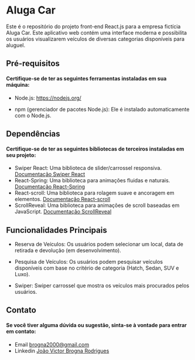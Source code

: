 # Aluga Car

Este é o repositório do projeto front-end React.js para a empresa fictícia Aluga Car. Este aplicativo web contém uma interface moderna e possibilita os usuários visualizarem veículos de diversas categorias disponíveis para aluguel.


## Pré-requisitos

#### Certifique-se de ter as seguintes ferramentas instaladas em sua máquina:

- Node.js: https://nodejs.org/

- npm (gerenciador de pacotes Node.js): Ele é instalado automaticamente com o Node.js.


## Dependências

#### Certifique-se de ter as seguintes bibliotecas de terceiros instaladas em seu projeto:

- Swiper React: Uma biblioteca de slider/carrossel responsiva. [Documentação Swiper React](https://swiperjs.com/react)
- React-Spring: Uma biblioteca para animações fluidas e naturais. [Documentação React-Spring](https://react-spring.io/)
- React-scroll: Uma biblioteca para rolagem suave e ancoragem em elementos. [Documentação React-scroll](https://www.npmjs.com/package/react-scroll)
- ScrollReveal: Uma biblioteca para animações de scroll baseadas em JavaScript. [Documentação ScrollReveal](https://scrollrevealjs.org/)

## Funcionalidades Principais

- Reserva de Veículos: Os usuários podem selecionar um local, data de retirada e devolução (em desenvolvimento).

- Pesquisa de Veículos: Os usuários podem pesquisar veículos disponíveis com base no critério de categoria (Hatch, Sedan, SUV e Luxo).

- Swiper: Swiper carrossel que mostra os veículos mais procurados pelos usuários.



## Contato

#### Se você tiver alguma dúvida ou sugestão, sinta-se à vontade para entrar em contato:

- Email [brogna2000@gmail.com](brogna2000@gmail.com)
- Linkedin [João Victor Brogna Rodrigues](https://www.linkedin.com/in/joao-brogna/)
